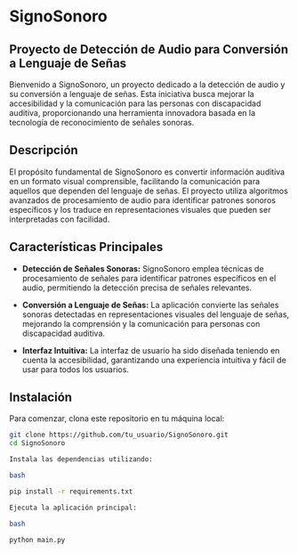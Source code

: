 # SignoSonoro

## Proyecto de Detección de Audio para Conversión a Lenguaje de Señas

Bienvenido a SignoSonoro, un proyecto dedicado a la detección de audio y su conversión a lenguaje de señas. Esta iniciativa busca mejorar la accesibilidad y la comunicación para las personas con discapacidad auditiva, proporcionando una herramienta innovadora basada en la tecnología de reconocimiento de señales sonoras.

## Descripción

El propósito fundamental de SignoSonoro es convertir información auditiva en un formato visual comprensible, facilitando la comunicación para aquellos que dependen del lenguaje de señas. El proyecto utiliza algoritmos avanzados de procesamiento de audio para identificar patrones sonoros específicos y los traduce en representaciones visuales que pueden ser interpretadas con facilidad.

## Características Principales

- **Detección de Señales Sonoras:** SignoSonoro emplea técnicas de procesamiento de señales para identificar patrones específicos en el audio, permitiendo la detección precisa de señales relevantes.

- **Conversión a Lenguaje de Señas:** La aplicación convierte las señales sonoras detectadas en representaciones visuales del lenguaje de señas, mejorando la comprensión y la comunicación para personas con discapacidad auditiva.

- **Interfaz Intuitiva:** La interfaz de usuario ha sido diseñada teniendo en cuenta la accesibilidad, garantizando una experiencia intuitiva y fácil de usar para todos los usuarios.

## Instalación

Para comenzar, clona este repositorio en tu máquina local:

```bash
git clone https://github.com/tu_usuario/SignoSonoro.git
cd SignoSonoro

Instala las dependencias utilizando:

bash

pip install -r requirements.txt

Ejecuta la aplicación principal:

bash

python main.py




